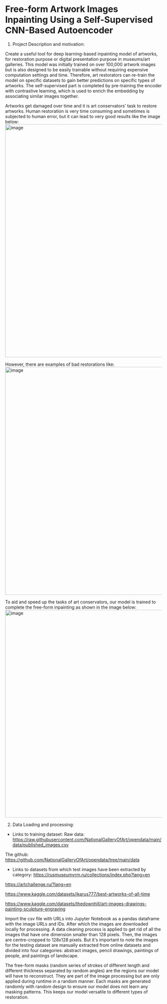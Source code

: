# Free-form Artwork Images Inpainting Using a Self-Supervised CNN-Based Autoencoder

1. Project Description and motivation:

Create a useful tool for deep learning-based inpainting model of artworks, for restoration purpose or digital presentation purpose in museums/art galleries. This model was initially trained on over 100,000 artwork images but is also designed to be easily trainable without requiring expensive computation settings and time. Therefore, art restorators can re-train the model on specific datasets to gain better predictions on specific types of artworks. The self-supervised part is completed by pre-training the encoder with contrastive learning, which is used to enrich the embedding by associating similar images together.

Artworks get damaged over time and it is art conservators' task to restore artworks. Human restoration is very time consuming and sometimes is subjected to human error, but it can lead to very good results like the image below:
<img width="748" alt="image" src="https://user-images.githubusercontent.com/82073987/188959014-65bb3e0c-93cb-4f1e-8888-5a89c153f1c7.png">

However, there are examples of bad restorations like:
<img width="732" alt="image" src="https://user-images.githubusercontent.com/82073987/188959165-26c7eef9-2109-4551-b252-5c7d79e62a2a.png">

To aid and speed up the tasks of art conservators, our model is trained to complete the free-form inpainting as shown in the image below:
<img width="667" alt="image" src="https://user-images.githubusercontent.com/82073987/188959326-04b25740-43d5-4308-a528-d8645a4cc030.png">


2. Data Loading and processing:

- Links to training dataset:
Raw data: https://raw.githubusercontent.com/NationalGalleryOfArt/opendata/main/data/published_images.csv

The github: https://github.com/NationalGalleryOfArt/opendata/tree/main/data

- Links to datasets from which test images have been extracted by category:
https://rusmuseumvrm.ru/collections/index.php?lang=en

https://artchallenge.ru/?lang=en

https://www.kaggle.com/datasets/ikarus777/best-artworks-of-all-time

https://www.kaggle.com/datasets/thedownhill/art-images-drawings-painting-sculpture-engraving

Import the csv file with URLs into Jupyter Notebook as a pandas dataframe with the image URLs and IDs. After which the images are downloaded locally for processing. A data cleaning process is applied to get rid of all the images that have one dimension smaller than 128 pixels. Then, the images are centre-cropped to 128x128 pixels. But it's important to note the images for the testing dataset are manually extracted from online datasets and divided into four categories: abstract images, pencil drawings, paintings of people, and paintings of landscape.

The free-form masks (random series of strokes of different length and different thickness separated by random angles) are the regions our model will have to reconstruct. They are part of the image processing but are only applied during runtime in a random manner. Each masks are generated randomly with random design to ensure our model does not learn any masking patterns. This keeps our model versatile to different types of restoration.

